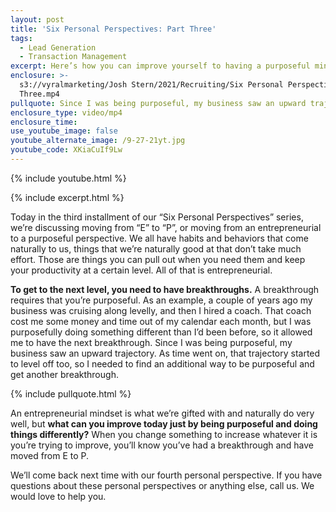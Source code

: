 ```yaml
---
layout: post
title: 'Six Personal Perspectives: Part Three'
tags:
  - Lead Generation
  - Transaction Management
excerpt: Here’s how you can improve yourself to having a purposeful mindset.
enclosure: >-
  s3://vyralmarketing/Josh Stern/2021/Recruiting/Six Personal Perspectives_ Part
  Three.mp4
pullquote: Since I was being purposeful, my business saw an upward trajectory.
enclosure_type: video/mp4
enclosure_time:
use_youtube_image: false
youtube_alternate_image: /9-27-21yt.jpg
youtube_code: XKiaCuIf9Lw
---
```

{% include youtube.html %}

{% include excerpt.html %}

Today in the third installment of our “Six Personal Perspectives” series, we’re discussing moving from “E” to “P”, or moving from an entrepreneurial to a purposeful perspective. We all have habits and behaviors that come naturally to us, things that we’re naturally good at that don’t take much effort. Those are things you can pull out when you need them and keep your productivity at a certain level. All of that is entrepreneurial.

**To get to the next level, you need to have breakthroughs.** A breakthrough requires that you’re purposeful. As an example, a couple of years ago my business was cruising along levelly, and then I hired a coach. That coach cost me some money and time out of my calendar each month, but I was purposefully doing something different than I’d been before, so it allowed me to have the next breakthrough. Since I was being purposeful, my business saw an upward trajectory. As time went on, that trajectory started to level off too, so I needed to find an additional way to be purposeful and get another breakthrough.

{% include pullquote.html %}

An entrepreneurial mindset is what we’re gifted with and naturally do very well, but **what can you improve today just by being purposeful and doing things differently?** When you change something to increase whatever it is you’re trying to improve, you’ll know you’ve had a breakthrough and have moved from E to P.

We’ll come back next time with our fourth personal perspective. If you have questions about these personal perspectives or anything else, call us. We would love to help you.
